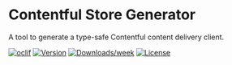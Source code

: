 # Contentful Store Generator

A tool to generate a type-safe Contentful content delivery client.

[![oclif](https://img.shields.io/badge/cli-oclif-brightgreen.svg)](https://oclif.io)
[![Version](https://img.shields.io/npm/v/contentful-client-generator.svg)](https://npmjs.org/package/contentful-client-generator)
[![Downloads/week](https://img.shields.io/npm/dw/contentful-client-generator.svg)](https://npmjs.org/package/contentful-client-generator)
[![License](https://img.shields.io/npm/l/contentful-client-generator.svg)](https://github.com/insidelabs/contentful-client-generator/blob/master/package.json)
